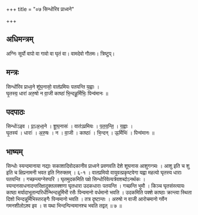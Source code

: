 +++
title = "०७ सिन्धोरिव प्राध्वने"

+++
## अधिमन्त्रम्
अग्निः सूर्यो वापो वा गावो वा घृतं वा। वामदेवो गौतमः। त्रिष्टुप्।

## मन्त्रः
सिन्धो॑रिव प्राध्व॒ने शू॑घ॒नासो॒ वात॑प्रमियः पतयन्ति य॒ह्वाः ।  
घृ॒तस्य॒ धारा॑ अरु॒षो न वा॒जी काष्ठा॑ भि॒न्दन्नू॒र्मिभिः॒ पिन्व॑मानः ॥

## पदपाठः
सिन्धोः॑ऽइव । प्र॒ऽअ॒ध्व॒ने । शू॒घ॒नासः॑ । वात॑ऽप्रमियः । प॒त॒य॒न्ति॒ । य॒ह्वाः ।  
घृ॒तस्य॑ । धाराः॑ । अ॒रु॒षः । न । वा॒जी । काष्ठाः॑ । भि॒न्दन् । ऊ॒र्मिभिः॑ । पिन्व॑मानः ॥

## भाष्यम्
सिन्धोः स्यन्दमानाया नद्याः सकाशादिवोदकानीव प्राध्वने प्रवणवति देशे शूघनास आशुगन्त्र्यः । आशु इति च शु इति च क्षिप्रनामनी भवत इति निरुक्तम् । ६-१ । वातप्रमियो वायुवत्प्रकृष्टवेगा यह्वा महत्यो घृतस्य धाराः पतयन्ति । गच्छन्त्यग्नेरुपरि । घृतमुदकमिति पक्षे सिन्धोरिवेत्यत्रेवशब्दोऽनर्थकः । स्यन्दनसाधनादन्तरिक्षादुक्तलक्शणा घृतधारा उदकधाराः पतयन्ति । गच्छन्ति भुमौ । किञ्च घृतसंस्त्यायः काष्ठा मर्यादाभूतान्परिधीन्भिन्दन्नूर्मिभी रसैः पिन्वमानो वर्धमानो भवति । उदकमिति पक्शे काष्ठाः क्रान्त्वा स्थिता दिशो भिन्दन्नूर्मिभिस्तरङ्गैः पिन्वमानो भवति । तत्र दृष्टान्तः । अरुषो न वाजी आरोचमानो गर्वेन गमनशीलोऽश्व इव । स यथा भिन्दन्पिन्वमानश्च भवति तद्वत् ॥ ७ ॥